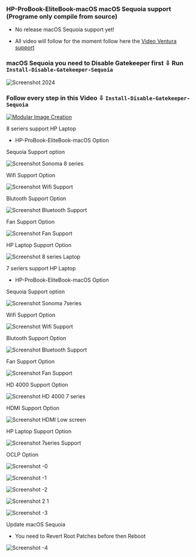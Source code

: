 ### HP-ProBook-EliteBook-macOS macOS Sequoia support (Programe only compile from source)
- No release macOS Sequoia support yet!
  
- All video will follow for the moment follow here the [Video Ventura support](https://github.com/chris1111/HP-Probook-EliteBook-Package-Creator-OC/blob/master/macOS%20Ventura%20Support.md)

### macOS Sequoia you need to Disable Gatekeeper first ⇩ Run `Install-Disable-Gatekeeper-Sequoia`
![Screenshot 2024](https://github.com/user-attachments/assets/bb75924b-e4c1-4cf7-b1dc-e179315ce9de)

### Follow every step in this Video ⇩ `Install-Disable-Gatekeeper-Sequoia`
[![Modular Image Creation](https://github.com/user-attachments/assets/68f65560-03ae-4dfe-908f-554e30e2906b)](https://youtu.be/FC0IZKOUOb4)

8 seriers support HP Laptop
- HP-ProBook-EliteBook-macOS Option
  
Sequoia Support option

![Screenshot Sonoma 8 series](https://github.com/chris1111/HP-Probook-EliteBook-Package-Creator-OC/assets/6248794/28af1a71-6149-4f7d-b877-21ea600402b9)

Wifi Support Option

![Screenshot Wifi Support](https://github.com/chris1111/HP-Probook-EliteBook-Package-Creator-OC/assets/6248794/e0e1cf8a-4783-4b87-ae64-b72add877877)

Blutooth Support Option

![Screenshot Bluetooth Support](https://github.com/chris1111/HP-Probook-EliteBook-Package-Creator-OC/assets/6248794/014f880d-a170-44c1-8d0f-d857e067e7d2)

Fan Support Option

![Screenshot Fan Support](https://github.com/chris1111/HP-Probook-EliteBook-Package-Creator-OC/assets/6248794/f89a82df-dddc-40f0-a9fe-f56e6e8df395)

HP Laptop Support Option

![Screenshot 8 series Laptop](https://github.com/chris1111/HP-Probook-EliteBook-Package-Creator-OC/assets/6248794/0d6583de-107f-474e-a8bf-8db170e6d2ba)




7 seriers support HP Laptop
- HP-ProBook-EliteBook-macOS Option

Sequoia Support option

![Screenshot Sonoma 7series](https://github.com/chris1111/HP-Probook-EliteBook-Package-Creator-OC/assets/6248794/8e960c7a-e835-4cb8-afac-36ad9f1a387e)


Wifi Support Option

![Screenshot Wifi Support](https://github.com/chris1111/HP-Probook-EliteBook-Package-Creator-OC/assets/6248794/e0e1cf8a-4783-4b87-ae64-b72add877877)

Blutooth Support Option

![Screenshot Bluetooth Support](https://github.com/chris1111/HP-Probook-EliteBook-Package-Creator-OC/assets/6248794/014f880d-a170-44c1-8d0f-d857e067e7d2)

Fan Support Option

![Screenshot Fan Support](https://github.com/chris1111/HP-Probook-EliteBook-Package-Creator-OC/assets/6248794/f89a82df-dddc-40f0-a9fe-f56e6e8df395)

HD 4000 Support Option

![Screenshot HD 4000 7 series](https://github.com/chris1111/HP-Probook-EliteBook-Package-Creator-OC/assets/6248794/857a69bb-f91a-4f26-bd18-2140ed4a31e0)


HDMI Support Option

![Screenshot HDMI Low screen](https://github.com/chris1111/HP-Probook-EliteBook-Package-Creator-OC/assets/6248794/14b920d3-960b-48a0-8c7c-a6307d68cbaa)


HP Laptop Support Option

![Screenshot 7series Support](https://github.com/chris1111/HP-Probook-EliteBook-Package-Creator-OC/assets/6248794/a19ca9b5-33e7-4e7f-96af-7da5a2f1f37b)

OCLP Option

![Screenshot -0](https://github.com/user-attachments/assets/034c2d6c-0993-44d1-90b0-5bcb68e09177)

![Screenshot -1](https://github.com/user-attachments/assets/8d9cc31a-0f9e-4c61-a1a6-20f53ed5aa4f)

![Screenshot -2](https://github.com/user-attachments/assets/5450471e-734c-456e-9fe7-cfc44acc7e05)

![Screenshot 2 1](https://github.com/user-attachments/assets/fb44a23f-a863-4c86-bfa3-e313231dbf9d)

![Screenshot -3](https://github.com/user-attachments/assets/61e4335f-3b75-45e5-88d9-fccb34b70a94)




Update macOS Sequoia
- You need to Revert Root Patches before then Reboot

![Screenshot -4](https://github.com/user-attachments/assets/973dc56e-a4ed-4f5e-856b-cbd0de3a3689)



  


